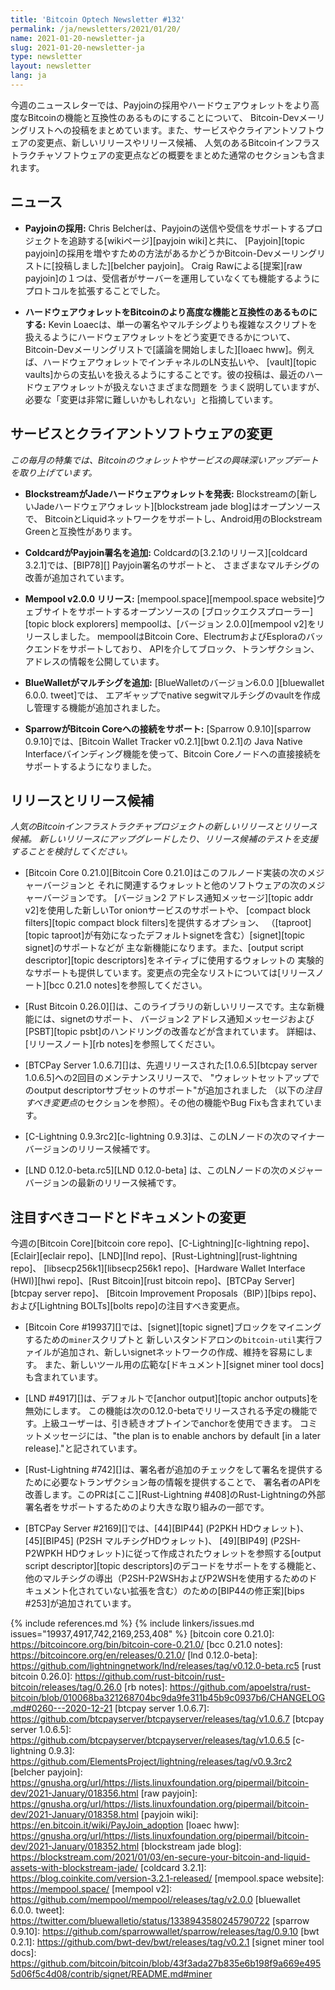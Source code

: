 ```yaml
---
title: 'Bitcoin Optech Newsletter #132'
permalink: /ja/newsletters/2021/01/20/
name: 2021-01-20-newsletter-ja
slug: 2021-01-20-newsletter-ja
type: newsletter
layout: newsletter
lang: ja
---
```

今週のニュースレターでは、Payjoinの採用やハードウェアウォレットをより高度なBitcoinの機能と互換性のあるものにすることについて、
Bitcoin-Devメーリングリストへの投稿をまとめています。また、サービスやクライアントソフトウェアの変更点、新しいリリースやリリース候補、
人気のあるBitcoinインフラストラクチャソフトウェアの変更点などの概要をまとめた通常のセクションも含まれます。

## ニュース

- **Payjoinの採用:** Chris Belcherは、Payjoinの送信や受信をサポートするプロジェクトを追跡する[wikiページ][payjoin wiki]と共に、
  [Payjoin][topic payjoin]の採用を増やすための方法があるかどうかBitcoin-Devメーリングリストに[投稿しました][belcher payjoin]。
  Craig Rawによる[提案][raw payjoin]の１つは、受信者がサーバーを運用していなくても機能するようにプロトコルを拡張することでした。

- **ハードウェアウォレットをBitcoinのより高度な機能と互換性のあるものにする:**
  Kevin Loaecは、単一の署名やマルチシグよりも複雑なスクリプトを扱えるようにハードウェアウォレットをどう変更できるかについて、
  Bitcoin-Devメーリングリストで[議論を開始しました][loaec hww]。例えば、ハードウェアウォレットでインチャネルのLN支払いや、
  [vault][topic vaults]からの支払いを扱えるようにすることです。彼の投稿は、最近のハードウェアウォレットが扱えないさまざまな問題を
  うまく説明していますが、必要な「変更は非常に難しいかもしれない」と指摘しています。

## サービスとクライアントソフトウェアの変更

*この毎月の特集では、Bitcoinのウォレットやサービスの興味深いアップデートを取り上げています。*

- **BlockstreamがJadeハードウェアウォレットを発表:**
  Blockstreamの[新しいJadeハードウェアウォレット][blockstream jade blog]はオープンソースで、
  BitcoinとLiquidネットワークをサポートし、Android用のBlockstream Greenと互換性があります。

- **ColdcardがPayjoin署名を追加:**
  Coldcardの[3.2.1のリリース][coldcard 3.2.1]では、[BIP78][] Payjoin署名のサポートと、
  さまざまなマルチシグの改善が追加されています。

- **Mempool v2.0.0 リリース:**
  [mempool.space][mempool.space website]ウェブサイトをサポートするオープンソースの
  [ブロックエクスプローラー][topic block explorers] mempoolは、[バージョン 2.0.0][mempool v2]をリリースしました。
  mempoolはBitcoin Core、ElectrumおよびEsploraのバックエンドをサポートしており、
  APIを介してブロック、トランザクション、アドレスの情報を公開しています。

- **BlueWalletがマルチシグを追加:**
  [BlueWalletのバージョン6.0.0 ][bluewallet 6.0.0. tweet]では、
  エアギャップでnative segwitマルチシグのvaultを作成し管理する機能が追加されました。

- **SparrowがBitcoin Coreへの接続をサポート:**
  [Sparrow 0.9.10][sparrow 0.9.10]では、[Bitcoin Wallet Tracker v0.2.1][bwt 0.2.1]の
  Java Native Interfaceバインディング機能を使って、Bitcoin Coreノードへの直接接続をサポートするようになりました。

## リリースとリリース候補

*人気のBitcoinインフラストラクチャプロジェクトの新しいリリースとリリース候補。
新しいリリースにアップグレードしたり、リリース候補のテストを支援することを検討してください。*

- [Bitcoin Core 0.21.0][Bitcoin Core 0.21.0]はこのフルノード実装の次のメジャーバージョンと
  それに関連するウォレットと他のソフトウェアの次のメジャーバージョンです。
  [バージョン2 アドレス通知メッセージ][topic addr v2]を使用した新しいTor onionサービスのサポートや、
  [compact block filters][topic compact block filters]を提供するオプション、
  （[taproot][topic taproot]が有効になったデフォルトsignetを含む）[signet][topic signet]のサポートなどが
  主な新機能になります。また、[output script descriptor][topic descriptors]をネイティブに使用するウォレットの
  実験的なサポートも提供しています。変更点の完全なリストについては[リリースノート][bcc 0.21.0 notes]を参照してください。

- [Rust Bitcoin 0.26.0][]は、このライブラリの新しいリリースです。主な新機能には、signetのサポート、
  バージョン2 アドレス通知メッセージおよび[PSBT][topic psbt]のハンドリングの改善などが含まれています。
  詳細は、[リリースノート][rb notes]を参照してください。

- [BTCPay Server 1.0.6.7][]は、先週リリースされた[1.0.6.5][btcpay server 1.0.6.5]への2回目のメンテナンスリリースで、
  "ウォレットセットアップでのoutput descriptorサブセットのサポート"が追加されました
  （以下の*注目すべき変更点*のセクションを参照）。その他の機能やBug Fixも含まれています。

- [C-Lightning 0.9.3rc2][c-lightning 0.9.3]は、このLNノードの次のマイナーバージョンのリリース候補です。

- [LND 0.12.0-beta.rc5][LND 0.12.0-beta] は、このLNノードの次のメジャーバージョンの最新のリリース候補です。

## 注目すべきコードとドキュメントの変更

今週の[Bitcoin Core][bitcoin core repo]、[C-Lightning][c-lightning repo]、[Eclair][eclair repo]、[LND][lnd repo]、[Rust-Lightning][rust-lightning repo]、
[libsecp256k1][libsecp256k1 repo]、[Hardware Wallet Interface (HWI)][hwi repo]、[Rust Bitcoin][rust bitcoin repo]、[BTCPay Server][btcpay server repo]、
[Bitcoin Improvement Proposals（BIP）][bips repo]、および[Lightning BOLTs][bolts repo]の注目すべき変更点。

- [Bitcoin Core #19937][]では、[signet][topic signet]ブロックをマイニングするための`miner`スクリプトと
  新しいスタンドアロンの`bitcoin-util`実行ファイルが追加され、新しいsignetネットワークの作成、維持を容易にします。
  また、新しいツール用の広範な[ドキュメント][signet miner tool docs]も含まれています。

- [LND #4917][]は、デフォルトで[anchor output][topic anchor outputs]を無効にします。
  この機能は次の0.12.0-betaでリリースされる予定の機能です。上級ユーザーは、引き続きオプトインでanchorを使用できます。
  コミットメッセージには、"the plan is to enable anchors by default [in a later release]."と記されています。

- [Rust-Lightning #742][]は、署名者が追加のチェックをして署名を提供するために必要なトランザクション毎の情報を提供することで、
  署名者のAPIを改善します。このPRは[ここ][Rust-Lightning #408]のRust-Lightningの外部署名者をサポートするためのより大きな取り組みの一部です。

- [BTCPay Server #2169][]では、[44][BIP44] (P2PKH HDウォレット)、[45][BIP45] (P2SH マルチシグHDウォレット)、
  [49][BIP49] (P2SH-P2WPKH HDウォレット)に従って作成されたウォレットを参照する[output script descriptor][topic descriptors]のデコードをサポートをする機能と、
  他のマルチシグの導出（P2SH-P2WSHおよびP2WSHを使用するためのドキュメント化されていない拡張を含む）のための[BIP44の修正案][bips #253]が追加されています。

{% include references.md %}
{% include linkers/issues.md issues="19937,4917,742,2169,253,408" %}
[bitcoin core 0.21.0]: https://bitcoincore.org/bin/bitcoin-core-0.21.0/
[bcc 0.21.0 notes]: https://bitcoincore.org/en/releases/0.21.0/
[lnd 0.12.0-beta]: https://github.com/lightningnetwork/lnd/releases/tag/v0.12.0-beta.rc5
[rust bitcoin 0.26.0]: https://github.com/rust-bitcoin/rust-bitcoin/releases/tag/0.26.0
[rb notes]: https://github.com/apoelstra/rust-bitcoin/blob/010068ba321268704bc9da9fe311b45b9c0937b6/CHANGELOG.md#0260---2020-12-21
[btcpay server 1.0.6.7]: https://github.com/btcpayserver/btcpayserver/releases/tag/v1.0.6.7
[btcpay server 1.0.6.5]: https://github.com/btcpayserver/btcpayserver/releases/tag/v1.0.6.5
[c-lightning 0.9.3]: https://github.com/ElementsProject/lightning/releases/tag/v0.9.3rc2
[belcher payjoin]: https://gnusha.org/url/https://lists.linuxfoundation.org/pipermail/bitcoin-dev/2021-January/018356.html
[raw payjoin]: https://gnusha.org/url/https://lists.linuxfoundation.org/pipermail/bitcoin-dev/2021-January/018358.html
[payjoin wiki]: https://en.bitcoin.it/wiki/PayJoin_adoption
[loaec hww]: https://gnusha.org/url/https://lists.linuxfoundation.org/pipermail/bitcoin-dev/2021-January/018352.html
[blockstream jade blog]: https://blockstream.com/2021/01/03/en-secure-your-bitcoin-and-liquid-assets-with-blockstream-jade/
[coldcard 3.2.1]: https://blog.coinkite.com/version-3.2.1-released/
[mempool.space website]: https://mempool.space/
[mempool v2]: https://github.com/mempool/mempool/releases/tag/v2.0.0
[bluewallet 6.0.0. tweet]: https://twitter.com/bluewalletio/status/1338943580245790722
[sparrow 0.9.10]: https://github.com/sparrowwallet/sparrow/releases/tag/0.9.10
[bwt 0.2.1]: https://github.com/bwt-dev/bwt/releases/tag/v0.2.1
[signet miner tool docs]: https://github.com/bitcoin/bitcoin/blob/43f3ada27b835e6b198f9a669e4955d06f5c4d08/contrib/signet/README.md#miner
